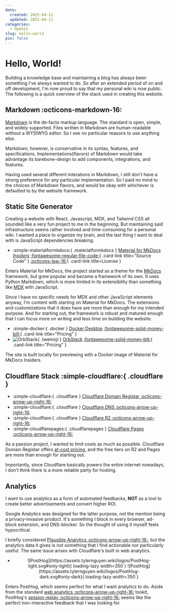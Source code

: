```yaml
---
date:
  created: 2025-04-11
  updated: 2025-04-11
categories:
  - Update
slug: hello-world
pin: false
---
```


# Hello, World!

Building a knowledge base and maintaining a blog has always been something I've always wanted to do. So after an extended period of on and off development, I'm now proud to say that my personal wiki is now public. The following is a quick overview of the stack used in creating this website.

<!-- more -->

## Markdown :octicons-markdown-16:

[Markdown](https://en.wikipedia.org/wiki/Markdown) is the de-facto markup language. The standard is open, simple, and widely supported. Files written in Markdown are human-readable without a WYSIWYG editor. So I see no particular reasons to use anything else.

Markdown, however, is conservative in its syntax, features, and specifications. Implementations(flavors) of Markdown would take advantage its barebone-design to add components, integrations, and features.

Having used several different interations in Markdown, I still don't have a strong preference for any particular implementation. So I paid no mind to the choices of Markdown flavors, and would be okay with whichever is defaulted to by the website framework.

## Static Site Generator

Creating a website with React, Javascript, MDX, and Tailwind CSS all sounded like a very fun project to me in the beginning. But maintaining said infrastructure seems rather involved and time-consuming for a personal wiki. I wanted a place to organize my brain, and the last thing I want to deal with is JavaScript dependencies breaking.

<div class="grid cards" markdown>

- :simple-materialformkdocs:{ .materialformkdocs } [Material for MkDocs](https://squidfunk.github.io/mkdocs-material/) [_Insiders_](https://squidfunk.github.io/mkdocs-material/insiders/)
[:fontawesome-regular-file-code:](https://github.com/squidfunk/mkdocs-material){ .card-link title="Source Code" }
[:octicons-law-16:](https://github.com/squidfunk/mkdocs-material/blob/master/LICENSE){ .card-link title=License }

</div>

Enters Material for MkDocs, the project started as a theme for the [MkDocs](https://www.mkdocs.org/) framework, but grew popular and became a framework of its own. It uses Python Markdown, which is more limited in its extensibility than something like [MDX](https://mdxjs.com/) with JavaScript.

Since I have no specific needs for MDX and other JavaScript elements anyway, I'm content with starting on Material for MkDocs. The extensions and customizations that it does have are more than enough for my intended purpose. And for starting out, the framework is robust and matured enough that I can focus more on writing and less time on building the website.

<div class="grid cards" markdown>

- :simple-docker:{ .docker } [Docker Desktop](https://www.docker.com/products/docker-desktop/)
[:fontawesome-solid-money-bill:](https://www.docker.com/pricing/){ .card-link title="Pricing" }
- ![OrbStack](https://assets.tylernguyen.wiki/logos/OrbStack.png){ .twemoji } [OrbStack](https://orbstack.dev/)
[:fontawesome-solid-money-bill:](https://orbstack.dev/pricing){ .card-link title="Pricing" }

</div>

The site is built locally for previewing with a Docker image of Material for MkDocs Insiders.

## Cloudflare Stack :simple-cloudflare:{ .cloudflare }

<div class="grid cards" markdown>

- :simple-cloudflare:{ .cloudflare } [Cloudflare Domain Registar :octicons-arrow-up-right-16:](https://www.cloudflare.com/products/registrar/)
- :simple-cloudflare:{ .cloudflare } [Cloudflare DNS :octicons-arrow-up-right-16:](https://www.cloudflare.com/)
- :simple-cloudflare:{ .cloudflare } [Cloudflare R2 :octicons-arrow-up-right-16:](https://www.cloudflare.com/products/r2/)
- :simple-cloudflarepages:{ .cloudflarepages } [Cloudflare Pages :octicons-arrow-up-right-16:](https://pages.cloudflare.com/)

</div>

As a passion project, I wanted to limit costs as much as possible. Cloudflare Domain Registar offers [at-cost pricing](https://www.cloudflare.com/products/registrar/), and the free tiers on R2 and Pages are more than enough for starting out.

Importantly, since Cloudflare basically powers the entire internet nowadays, I don't think there is a more reliable party for hosting.

## Analytics

I want to use analytics as a form of automated feedbacks, __NOT__ as a tool to create better advertisements and convert higher ROI.

Google Analytics was designed for the latter purpose, not the mention being a privacy-invasive product. It's something I block in every browser, ad-block extension, and DNS-blocker. So the thought of using it myself feels hypocritical.

I briefly considered [Plausible Analytics :octicons-arrow-up-right-16:](https://plausible.io/), but the analytics data it gives is not something that I find actionable nor particularly useful. The same issue arises with Cloudflare's built in web analytics.

<div class="grid cards" markdown>

- <figure markdown>
    <p align="center">
    ![PostHog](https://assets.tylernguyen.wiki/logos/PostHog-light.svg#only-light){ loading-lazy width=350 }
    ![PostHog](https://assets.tylernguyen.wiki/logos/PostHog-dark.svg#only-dark){ loading-lazy width=350 }
    </p>
    </figure>

</div>

Enters PostHog, which seems perfect for what I want analytics to do. Aside from the standard [web analytics :octicons-arrow-up-right-16:](https://posthog.com/web-analytics) tookit, PostHog's [session replay :octicons-arrow-up-right-16:](https://posthog.com/session-replay) seems like the perfect non-interactive feedback that I was looking for.
